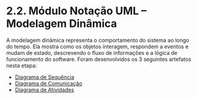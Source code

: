 # 2.2. Módulo Notação UML – Modelagem Dinâmica

A modelagem dinâmica representa o comportamento do sistema ao longo do tempo. Ela mostra como os objetos interagem, respondem a eventos e mudam de estado, descrevendo o fluxo de informações e a lógica de funcionamento do software. Foram desenvolvidos os 3 seguintes artefatos nesta etapa:

- [Diagrama de Sequência](/Modelagem/2.2.1.DiagramaDeSequencia.md)
- [Diagrama de Comunicação](/Modelagem/2.2.1.DiagramaDeComunicacao.md)
- [Diagrama de Atividades](/Modelagem/2.2.3.DiagramaDeAtividades.md)